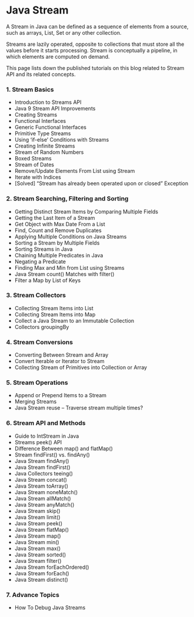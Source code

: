 # Java Stream

A Stream in Java can be defined as a sequence of elements from a source, such as arrays, List, Set or any other collection.

Streams are lazily operated, opposite to collections that must store all the values before it starts processing. Stream is conceptually a pipeline, in which elements are computed on demand.

This page lists down the published tutorials on this blog related to Stream API and its related concepts.

### 1. Stream Basics
- Introduction to Streams API
- Java 9 Stream API Improvements
- Creating Streams
- Functional Interfaces
- Generic Functional Interfaces
- Primitive Type Streams
- Using ‘if-else’ Conditions with Streams
- Creating Infinite Streams
- Stream of Random Numbers
- Boxed Streams
- Stream of Dates
- Remove/Update Elements From List using Stream
- Iterate with Indices
- [Solved] “Stream has already been operated upon or closed” Exception
### 2. Stream Searching, Filtering and Sorting
- Getting Distinct Stream Items by Comparing Multiple Fields
- Getting the Last Item of a Stream
- Get Object with Max Date From a List
- Find, Count and Remove Duplicates
- Applying Multiple Conditions on Java Streams
- Sorting a Stream by Multiple Fields
- Sorting Streams in Java
- Chaining Multiple Predicates in Java
- Negating a Predicate
- Finding Max and Min from List using Streams
- Java Stream count() Matches with filter()
- Filter a Map by List of Keys
### 3. Stream Collectors
- Collecting Stream Items into List
- Collecting Stream Items into Map
- Collect a Java Stream to an Immutable Collection
- Collectors groupingBy
### 4. Stream Conversions
- Converting Between Stream and Array
- Convert Iterable or Iterator to Stream
- Collecting Stream of Primitives into Collection or Array
### 5. Stream Operations
- Append or Prepend Items to a Stream
- Merging Streams
- Java Stream reuse – Traverse stream multiple times?
### 6. Stream API and Methods
- Guide to IntStream in Java
- Streams peek() API
- Difference Between map() and flatMap()
- Stream findFirst() vs. findAny()
- Java Stream findAny()
- Java Stream findFirst()
- Java Collectors teeing()
- Java Stream concat()
- Java Stream toArray()
- Java Stream noneMatch()
- Java Stream allMatch()
- Java Stream anyMatch()
- Java Stream skip()
- Java Stream limit()
- Java Stream peek()
- Java Stream flatMap()
- Java Stream map()
- Java Stream min()
- Java Stream max()
- Java Stream sorted()
- Java Stream filter()
- Java Stream forEachOrdered()
- Java Stream forEach()
- Java Stream distinct()
### 7. Advance Topics
- How To Debug Java Streams
